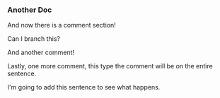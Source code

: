### Another Doc

And now there is a comment section!

Can I branch this?

And another comment!

Lastly, one more comment, this type the comment will be on the entire sentence.

I'm going to add this sentence to see what happens.